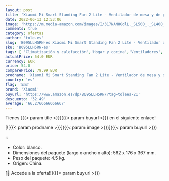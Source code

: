 ```yaml
---
layout: post
title: 'Xiaomi Mi Smart Standing Fan 2 Lite - Ventilador de mesa y de pie con conexión opcional para iOS/Android Mi Home  38 W  38-58 dB  3 niveles de velocidad  compatible con Alexa y Google Assistant '
date: 2022-06-13 12:53:06
image: 'https://m.media-amazon.com/images/I/317NAN8OdlL._SL500_._SL400_.jpg'
comments: true
category: ofertas
author: 'tole.es'
slug: 'B095LLH5RN-es Xiaomi Mi Smart Standing Fan 2 Lite - Ventilador de mesa y...'
sku: 'B095LLH5RN-es'
tags: [ 'Climatización y calefacción','Hogar y cocina','Ventiladores','Ventiladores de pedestal','alexa','xiaomi','🇪🇸', ]
actualPrice: 54.0 EUR
currency: EUR
price: 54.0
comparePrice: 79.99 EUR
prodname: 'Xiaomi Mi Smart Standing Fan 2 Lite - Ventilador de mesa y de pie con conexión opcional para iOS/Android Mi Home  38 W  38-58 dB  3 niveles de velocidad  compatible con Alexa y Google Assistant '
country: 'es'
flag: '🇪🇸'
brand: 'Xiaomi'
buyurl: 'https://www.amazon.es/dp/B095LLH5RN/?tag=tolees-21'
descuento: '32.49'
average: '66.2766666666667'
---
```


Tienes [{{< param title >}}]({{< param buyurl >}}) en el siguiente enlace!

[![{{< param prodname >}}]({{< param image >}})]({{< param buyurl >}})

ℹ️:

- Color: blanco.
- Dimensiones del paquete (largo x ancho x alto): 562 x 176 x 367 mm.
- Peso del paquete: 4.5 kg.
- Origen: China.

[🛒 Accede a la oferta!!]({{< param buyurl >}})

